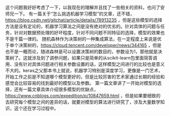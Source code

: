 这个问题我好好考虑了一下，以我现在的理解并且找了一些相关的资料，也问了安师兄一下。
有一篇关于“怎么挑选机器学习模型”的文章，还不错，https://blog.csdn.net/gitchat/article/details/78913235 ，但是这些模型的选择方法是没有定论的，机器学习算法之间是没有绝对的优劣的。针对具体的问题与任务，针对对数据预处理的好坏程度，针对不同问题不同特征的选择，模型的效果也不是千篇一律的。
随机森林作为决策树的一种集成算法，在一定程度上来说是优于单个决策树的，https://cloud.tencent.com/developer/news/344165 ，但是也不是一概而论，随进森林是可以设置决策树的数目的，参数设为1，那他就是决策树了。这就涉及到了调参问题，如果只是简单的从scikit-learn包里面简答调用、没有针对具体问题进行相关参数设置的话，这样模型之间进行的比较也是意义不大的。keras之父那本书上就说，机器学习特别是深度学习，更像是一门艺术，开始工作之前是不知道哪个模型更好的，但是比较厉害的艺术家通过长期的经验和感觉会比较容易的找到最好的模型以及参数。
第一篇文章讲了一开始对模型的选择，还有一篇文章具体介绍很多模型的优缺点，https://www.cnblogs.com/expedition/p/10847659.html ，但是如果要细致的去研究每个模型之间的差异的话，就要对模型的算法进行研究了，涉及大量数学知识，这个还在学习过程中。